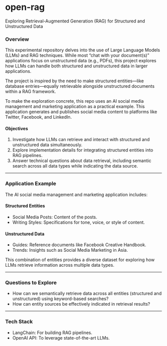 # open-rag

Exploring Retrieval-Augmented Generation (RAG) for Structured and Unstructured Data

### Overview

This experimental repository delves into the use of Large Language Models (LLMs) and RAG techniques. While most “chat with your document(s)” applications focus on unstructured data (e.g., PDFs), this project explores how LLMs can handle both structured and unstructured data in larger applications.

The project is inspired by the need to make structured entities—like database entries—equally retrievable alongside unstructured documents within a RAG framework.

To make the exploration concrete, this repo uses an AI social media management and marketing application as a practical example. This application generates and publishes social media content to platforms like Twitter, Facebook, and LinkedIn.

#### Objectives

1. Investigate how LLMs can retrieve and interact with structured and unstructured data simultaneously.
2. Explore implementation details for integrating structured entities into RAG pipelines.
3. Answer technical questions about data retrieval, including semantic search across all data types while indicating the data source.

---

### Application Example

The AI social media management and marketing application includes:

#### Structured Entities

- Social Media Posts: Content of the posts.
- Writing Styles: Specifications for tone, voice, or style of content.

#### Unstructured Data

- Guides: Reference documents like Facebook Creative Handbook.
- Trends: Insights such as Social Media Marketing in Asia.

This combination of entities provides a diverse dataset for exploring how LLMs retrieve information across multiple data types.

---

### Questions to Explore

- How can we semantically retrieve data across all entities (structured and unstructured) using keyword-based searches?
- How can entity sources be effectively indicated in retrieval results?

---

### Tech Stack

- LangChain: For building RAG pipelines.
- OpenAI API: To leverage state-of-the-art LLMs.
